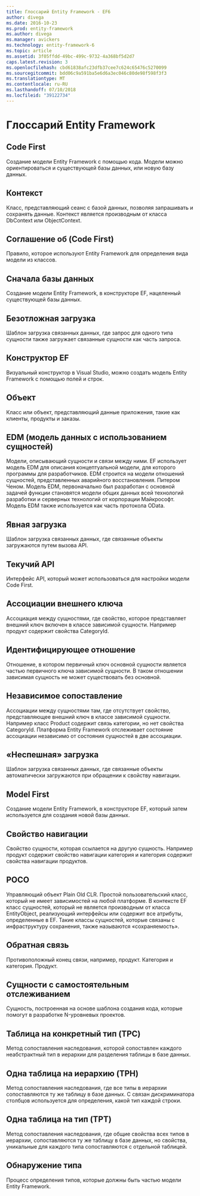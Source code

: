 ```yaml
---
title: Глоссарий Entity Framework - EF6
author: divega
ms.date: 2016-10-23
ms.prod: entity-framework
ms.author: divega
ms.manager: avickers
ms.technology: entity-framework-6
ms.topic: article
ms.assetid: 3f05ffdd-49bc-499c-9732-4a368bf5d2d7
caps.latest.revision: 3
ms.openlocfilehash: cbd61838afc23dfb37cee7c624c65476c5270099
ms.sourcegitcommit: bdd06c9a591ba5e6d6a3ec046c80de98f598f3f3
ms.translationtype: MT
ms.contentlocale: ru-RU
ms.lasthandoff: 07/10/2018
ms.locfileid: "39122734"
---
```

# <a name="entity-framework-glossary"></a>Глоссарий Entity Framework
## <a name="code-first"></a>Code First
Создание модели Entity Framework с помощью кода. Модели можно ориентироваться и существующей базы данных, или новую базу данных.

## <a name="context"></a>Контекст
Класс, представляющий сеанс с базой данных, позволяя запрашивать и сохранять данные. Контекст является производным от класса DbContext или ObjectContext.

## <a name="convention-code-first"></a>Соглашение об (Code First)
Правило, которое используют Entity Framework для определения вида модели из классов.

## <a name="database-first"></a>Сначала базы данных
Создание модели Entity Framework, в конструкторе EF, нацеленный существующей базы данных.

## <a name="eager-loading"></a>Безотложная загрузка
Шаблон загрузка связанных данных, где запрос для одного типа сущности также загружает связанные сущности как часть запроса.

## <a name="ef-designer"></a>Конструктор EF
Визуальный конструктор в Visual Studio, можно создать модель Entity Framework с помощью полей и строк.

## <a name="entity"></a>Объект
Класс или объект, представляющий данные приложения, такие как клиенты, продукты и заказы.

## <a name="entity-data-model"></a>EDM (модель данных с использованием сущностей)
Модели, описывающий сущности и связи между ними. EF использует модель EDM для описания концептуальной модели, для которого программы для разработчиков. EDM строится на модели отношений сущностей, представленных аварийного восстановления. Питером Ченом. Модель EDM, первоначально был разработан с основной задачей функции становятся модели общих данных всей технологий разработки и серверных технологий от корпорации Майкрософт. Модель EDM также используется как часть протокола OData.

## <a name="explicit-loading"></a>Явная загрузка
Шаблон загрузка связанных данных, где связанные объекты загружаются путем вызова API.

## <a name="fluent-api"></a>Текучий API
Интерфейс API, который может использоваться для настройки модели Code First.

## <a name="foreign-key-association"></a>Ассоциации внешнего ключа
Ассоциация между сущностями, где свойство, которое представляет внешний ключ включен в классе зависимой сущности. Например продукт содержит свойства CategoryId.

## <a name="identifying-relationship"></a>Идентифицирующее отношение
Отношение, в котором первичный ключ основной сущности является частью первичного ключа зависимой сущности. В таком отношении зависимая сущность не может существовать без основной.

## <a name="independent-association"></a>Независимое сопоставление
Ассоциации между сущностями там, где отсутствует свойство, представляющее внешний ключ в классе зависимой сущности. Например класс Product содержит связь категории, но нет свойства CategoryId. Платформа Entity Framework отслеживает состояние ассоциации независимо от состояния сущностей в две ассоциации.

## <a name="lazy-loading"></a>«Неспешная» загрузка
Шаблон загрузка связанных данных, где связанные объекты автоматически загружаются при обращении к свойству навигации.

## <a name="model-first"></a>Model First
Создание модели Entity Framework, в конструкторе EF, который затем используется для создания новой базы данных.

## <a name="navigation-property"></a>Свойство навигации
Свойство сущности, которая ссылается на другую сущность. Например продукт содержит свойство навигации категория и категория содержит свойства навигации продуктов.

## <a name="poco"></a>POCO
Управляющий объект Plain Old CLR. Простой пользовательский класс, который не имеет зависимостей на любой платформе. В контексте EF класс сущностей, который не является производным от класса EntityObject, реализующий интерфейсы или содержит все атрибуты, определенные в EF. Такие классы сущностей, которые связаны с инфраструктуру сохранения, также называются «сохраняемость».  

## <a name="relationship-inverse"></a>Обратная связь
Противоположный конец связи, например, продукт. Категория и категория. Продукт.

## <a name="self-tracking-entity"></a>Сущности с самостоятельным отслеживанием
Сущность, построенная на основе шаблона создания кода, которые помогут в разработке N-уровневых проектов.

## <a name="table-per-concrete-type-tpc"></a>Таблица на конкретный тип (TPC)
Метод сопоставления наследования, которой сопоставлен каждого неабстрактный тип в иерархии для разделения таблицы в базе данных.

## <a name="table-per-hierarchy-tph"></a>Одна таблица на иерархию (TPH)
Метод сопоставления наследования, где все типы в иерархии сопоставляются ту же таблицу в базе данных. С связан дискриминатора столбцов используется для определения, какой тип каждой строки.

## <a name="table-per-type-tpt"></a>Одна таблица на тип (TPT)
Метод сопоставления наследования, где общие свойства всех типов в иерархии, сопоставляются ту же таблицу в базе данных, но свойства, уникальные для каждого типа сопоставляются с отдельной таблицей.

## <a name="type-discovery"></a>Обнаружение типа
Процесс определения типов, которые должны быть частью модели Entity Framework.
